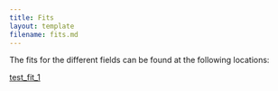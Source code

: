 ```yaml
---
title: Fits
layout: template
filename: fits.md
--- 
```


The fits for the different fields can be found at the following locations:

[test_fit_1](./output/XID+CIGALE-ESB_fit_1.md)